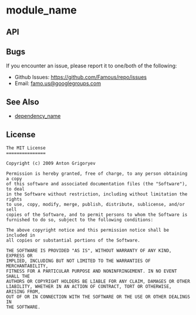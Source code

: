 # module_name

## API

## Bugs

If you encounter an issue, please report it to one/both of the following:

* Github Issues: <https://github.com/Famous/repo/issues>
* Email: famo.us@googlegroups.com

## See Also

* [dependency_name](https://github.com/Famous/repo/dependency)

## License

	The MIT License
	===============

	Copyright (c) 2009 Anton Grigoryev

	Permission is hereby granted, free of charge, to any person obtaining a copy
	of this software and associated documentation files (the "Software"), to deal
	in the Software without restriction, including without limitation the rights
	to use, copy, modify, merge, publish, distribute, sublicense, and/or sell
	copies of the Software, and to permit persons to whom the Software is
	furnished to do so, subject to the following conditions:

	The above copyright notice and this permission notice shall be included in
	all copies or substantial portions of the Software.

	THE SOFTWARE IS PROVIDED "AS IS", WITHOUT WARRANTY OF ANY KIND, EXPRESS OR
	IMPLIED, INCLUDING BUT NOT LIMITED TO THE WARRANTIES OF MERCHANTABILITY,
	FITNESS FOR A PARTICULAR PURPOSE AND NONINFRINGEMENT. IN NO EVENT SHALL THE
	AUTHORS OR COPYRIGHT HOLDERS BE LIABLE FOR ANY CLAIM, DAMAGES OR OTHER
	LIABILITY, WHETHER IN AN ACTION OF CONTRACT, TORT OR OTHERWISE, ARISING FROM,
	OUT OF OR IN CONNECTION WITH THE SOFTWARE OR THE USE OR OTHER DEALINGS IN
	THE SOFTWARE.
